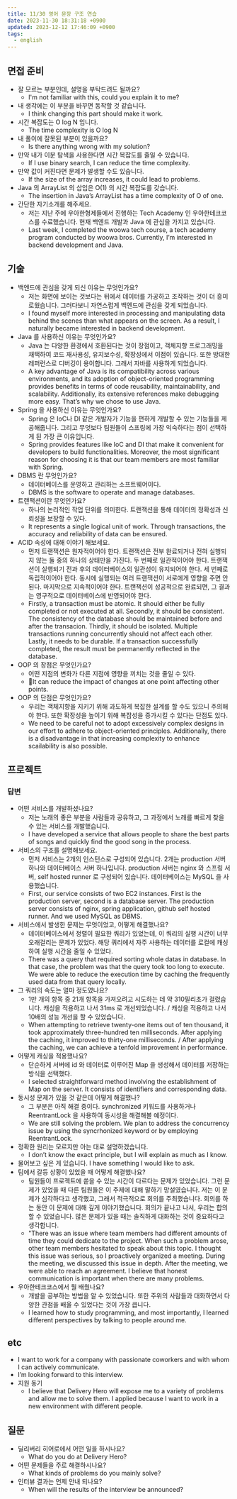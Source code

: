 ```yaml
---
title: 11/30 영어 문장 구조 연습
date: 2023-11-30 18:31:18 +0900
updated: 2023-12-12 17:46:09 +0900
tags:
  - english
---
```


## 면접 준비

- 잘 모르는 부분인데, 설명을 부탁드려도 될까요?
	- I'm not familiar with this, could you explain it to me?
- 내 생각에는 이 부분을 바꾸면 동작할 것 같습니다.
	- I think changing this part should make it work. 
- 시간 복잡도는 O log N 입니다.
	- The time complexity is O log N
- 내 풀이에 잘못된 부분이 있을까요?
	- Is there anything wrong with my solution?
- 만약 내가 이분 탐색을 사용한다면 시간 복잡도를 줄일 수 있습니다.
	- If I use binary search, I can reduce the time complexity.
- 만약 값이 커진다면 문제가 발생할 수도 있습니다.
	- If the size of the array increases, it could lead to problems.
- Java 의 ArrayList 의 삽입은 O(1) 의 시간 복잡도를 갖습니다.
	- The insertion in Java’s ArrayList has a time complexity of O of one.
- 간단한 자기소개를 해주세요.
	- 저는 지난 주에 우아한형제들에서 진행하는 Tech Academy 인 우아한테크코스를 수료했습니다. 현재 백엔드 개발과 Java 에 관심을 가지고 있습니다.
	- Last week, I completed the woowa tech course, a tech academy program conducted by woowa bros. Currently, I’m interested in backend development and Java.

## 기술

- 백엔드에 관심을 갖게 되신 이유는 무엇인가요?
	- 저는 화면에 보이는 것보다는 뒤에서 데이터를 가공하고 조작하는 것이 더 흥미로웠습니다. 그러다보니 자연스럽게 백엔드에 관심을 갖게 되었습니다.
	- I found myself more interested in processing and manipulating data behind the scenes than what appears on the screen. As a result, I naturally became interested in backend development.
- Java 를 사용하신 이유는 무엇인가요?
	- Java 는 다양한 환경에서 호환된다는 것이 장점이고, 객체지향 프로그래밍을 채택하여 코드 재사용성, 유지보수성, 확장성에서 이점이 있습니다. 또한 방대한 레퍼런스로 디버깅이 용이합니다. 그래서 자바를 사용하게 되었습니다. 
	- A key advantage of Java is its compatibility across various environments, and its adoption of object-oriented programming provides benefits in terms of code reusability, maintainability, and scalability. Additionally, its extensive references make debugging more easy. That’s why we chose to use Java.
- Spring 을 사용하신 이유는 무엇인가요?
	- Spring 은 IoC나 DI 같은 개발자가 기능을 편하게 개발할 수 있는 기능들을 제공해줍니다. 그리고 무엇보다 팀원들이 스프링에 가장 익숙하다는 점이 선택하게 된 가장 큰 이유입니다.
	- Spring provides features like IoC and DI that make it convenient for developers to build functionalities. Moreover, the most significant reason for choosing it is that our team members are most familiar with Spring.
- DBMS 란 무엇인가요?
	- 데이터베이스를 운영하고 관리하는 소프트웨어이다. 
	- DBMS is the software to operate and manage databases.
- 트랜잭션이란 무엇인가요?
	- 하나의 논리적인 작업 단위를 의미한다. 트랜잭션을 통해 데이터의 정확성과 신뢰성을 보장할 수 있다.
	- It represents a single logical unit of work. Through transactions, the accuracy and reliability of data can be ensured. 
- ACID 속성에 대해 이야기 해보세요.
	- 먼저 트랜잭션은 원자적이어야 한다. 트랜잭션은 전부 완료되거나 전혀 실행되지 않는 둘 중의 하나의 상태만을 가진다. 두 번째로 일관적이어야 한다. 트랜잭션이 실행되기 전과 후의 데이터베이스의 일관성이 유지되어야 한다. 세 번째로 독립적이어야 한다. 동시에 실행되는 여러 트랜잭션이 서로에게 영향을 주면 안 된다. 마지막으로 지속적이어야 한다. 트랜잭션이 성공적으로 완료되면, 그 결과는 영구적으로 데이터베이스에 반영되어야 한다. 
	- Firstly, a transaction must be atomic. It should either be fully completed or not executed at all. Secondly, it should be consistent. The consistency of the database should be maintained before and after the transacion. Thirdly, it should be isolated. Multiple transactions running concurrently should not affect each other. Lastly, it needs to be durable. If a transaction successfully completed, the result must be permanently reflected in the database. 
- OOP 의 장점은 무엇인가요?
	- 어떤 지점의 변화가 다른 지점에 영향을 끼치는 것을 줄일 수 있다. 
	- It can reduce the impact of changes at one point affecting other points. 
- OOP 의 단점은 무엇인가요?
	- 우리는 객체지향을 지키기 위해 과도하게 복잡한 설계를 할 수도 있으니 주의해야 한다. 또한 확장성을 높이기 위해 복잡성을 증가시킬 수 있다는 단점도 있다.
	- We need to be careful not to adopt excessively complex designs in our effort to adhere to object-oriented principles. Additionally, there is a disadvantage in that increasing complexity to enhance scailability is also possible.

## 프로젝트

### 답변

- 어떤 서비스를 개발하셨나요?
	- 저는 노래의 좋은 부분을 사람들과 공유하고, 그 과정에서 노래를 빠르게 찾을 수 있는 서비스를 개발했습니다.
	- I have developed a service that allows people to share the best parts of songs and quickly find the good song in the process.
- 서비스의 구조를 설명해보세요.
	- 먼저 서비스는 2개의 인스턴스로 구성되어 있습니다. 2개는  production 서버 하나와 데이터베이스 서버 하나입니다. production 서버는 nginx 와 스프링 서버, self hosted runner 로 구성되어 있습니다. 데이터베이스는 MySQL 을 사용했습니다.
	- First, our service consists of two EC2 instances. First is the production server, second is a database server. The production server consists of nginx, spring application, github self hosted runner. And we used MySQL as DBMS.
- 서비스에서 발생한 문제는 무엇이었고, 어떻게 해결했나요?
	- 데이터베이스에서 정렬이 필요한 쿼리가 있었는데, 이 쿼리의 실행 시간이 너무 오래걸리는 문제가 있었다. 해당 쿼리에서 자주 사용하는 데이터를 로컬에 캐싱하여 실행 시간을 줄일 수 있었다.
	- There was a query that required sorting whole datas in database. In that case, the problem was that the query took too long to execute. We were able to reduce the execution time by caching the frequently used data from that query locally. 
- 그 쿼리의 속도는 얼마 정도였나요?
	- 1만 개의 항목 중 21개 항목을 가져오려고 시도하는 데 약 310밀리초가 걸렸습니다. 캐싱을 적용하고 나서 31ms 로 개선되었습니다. / 캐싱을 적용하고 나서 10배의 성능 개선을 할 수 있었습니다.
	- When attempting to retrieve twenty-one items out of ten thousand, it took approximately three-hundred ten milliseconds. After applying the caching, it improved to thirty-one milliseconds. / After applying the caching, we can achieve  a tenfold improvement in performance.
- 어떻게 캐싱을 적용했나요?
	- 단순하게 서버에 id 와 데이터로 이루어진 Map 을 생성해서 데이터를 저장하는 방식을 선택했다.
	-  I selected straightforward method involving the establishment of Map on the server. It consists of identifiers and corresponding data.
- 동시성 문제가 있을 것 같은데 어떻게 해결했나?
	- 그 부분은 아직 해결 중이다. synchronized 키워드를 사용하거나 ReentrantLock 을 사용하여 동시성을 해결해볼 예정이다. 
	- We are still solving the problem. We plan to address the concurrency issue by using the syncrhonized keyword or by employing ReentrantLock.
- 정확한 원리는 모르지만 아는 대로 설명하겠습니다.
	- I don’t know the exact principle, but I will explain as much as I know.
- 물어보고 싶은 게 있습니다. I have something I would like to ask.
- 팀에서 갈등 상황이 있었을 때 어떻게 해결했나요?
	- 팀원들이 프로젝트에 쏟을 수 있는 시간이 다르다는 문제가 있었습니다. 그런 문제가 있었을 때 다른 팀원들은 이 주제에 대해 말하기 망설였습니다. 저는 이 문제가 심각하다고 생각했고, 그래서 적극적으로 회의를 주최했습니다. 회의를 하는 동안 이 문제에 대해 깊게 이야기했습니다. 회의가 끝나고 나서, 우리는 합의할 수 있었습니다. 많은 문제가 있을 때는 솔직하게 대화하는 것이 중요하다고 생각합니다.
	- "There was an issue where team members had different amounts of time they could dedicate to the project. When such a problem arose, other team members hesitated to speak about this topic. I thought this issue was serious, so I proactively organized a meeting. During the meeting, we discussed this issue in depth. After the meeting, we were able to reach an agreement. I believe that honest communication is important when there are many problems.
- 우아한테크코스에서 뭘 배웠나요?
	- 개발을 공부하는 방법을 알 수 있었습니다. 또한 주위의 사람들과 대화하면서 다양한 관점을 배울 수 있었다는 것이 가장 큽니다.
	- I learned how to study programming, and most importantly, I learned different perspectives by talking to people around me.

## etc

- I want to work for a company with passionate coworkers and with whom I can actively communicate.
- I’m looking forward to this interview.
- 지원 동기
	- I believe that Delivery Hero will expose me to a variety of problems and allow me to solve them. I applied because I want to work in a new environment with different people. 

## 질문

- 딜리버리 히어로에서 어떤 일을 하시나요?
	- What do you do at Delivery Hero?
- 어떤 문제들을 주로 해결하시나요?
	- What kinds of problems do you mainly solve?
- 인터뷰 결과는 언제 안내 되나요?
	- When will the results of the interview be announced?